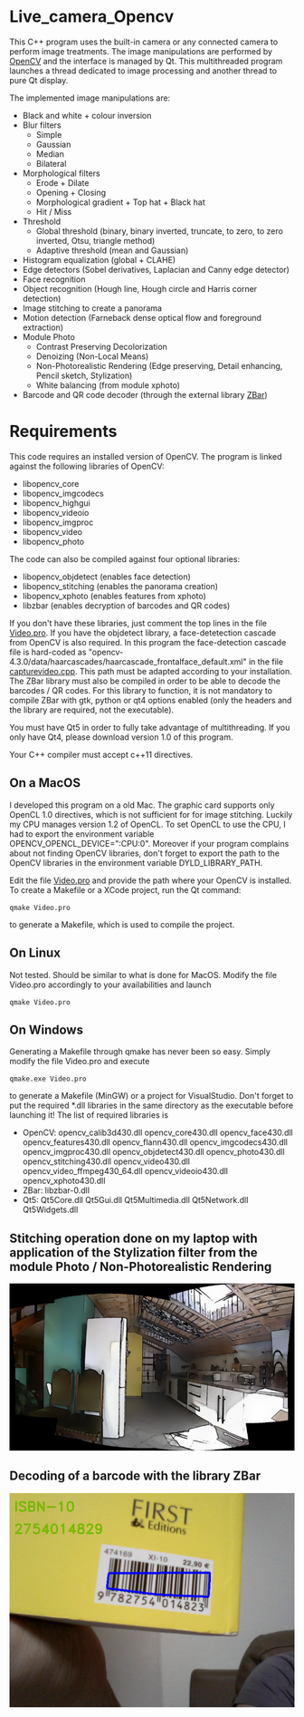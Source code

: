 # Live_camera_Opencv
This C++ program uses the built-in camera or any connected camera to perform image treatments. The image manipulations are performed by [OpenCV](https://github.com/opencv/opencv) and the interface is managed by Qt. This multithreaded program launches a thread dedicated to image processing and another thread to pure Qt display.

The implemented image manipulations are:
- Black and white + colour inversion
- Blur filters
  * Simple
  * Gaussian
  * Median
  * Bilateral
- Morphological filters
  * Erode + Dilate
  * Opening + Closing
  * Morphological gradient + Top hat + Black hat
  * Hit / Miss
- Threshold
  * Global threshold (binary, binary inverted, truncate, to zero, to zero inverted, Otsu, triangle method)
  * Adaptive threshold (mean and Gaussian)
- Histogram equalization (global + CLAHE)
- Edge detectors (Sobel derivatives, Laplacian and Canny edge detector)
- Face recognition
- Object recognition (Hough line, Hough circle and Harris corner detection)
- Image stitching to create a panorama
- Motion detection (Farneback dense optical flow and foreground extraction)
- Module Photo
  *  Contrast Preserving Decolorization
  *   Denoizing (Non-Local Means)
  *   Non-Photorealistic Rendering (Edge preserving, Detail enhancing, Pencil sketch, Stylization)
  *   White balancing (from module xphoto)
- Barcode and QR code decoder (through the external library [ZBar](https://github.com/ZBar/ZBar))

# Requirements
This code requires an installed version of OpenCV. The program is linked against the following libraries of OpenCV:

* libopencv_core
* libopencv_imgcodecs
* libopencv_highgui
* libopencv_videoio
* libopencv_imgproc
* libopencv_video
* libopencv_photo

The code can also be compiled against four optional libraries:
* libopencv_objdetect (enables face detection)
* libopencv_stitching (enables the panorama creation)
* libopencv_xphoto (enables features from xphoto)
* libzbar (enables decryption of barcodes and QR codes)

If you don't have these libraries, just comment the top lines in the file [Video.pro](SRC/Video.pro). If you have the objdetect library, a face-detetection cascade from OpenCV is also required. In this program the face-detection cascade file is hard-coded as "opencv-4.3.0/data/haarcascades/haarcascade_frontalface_default.xml" in the file [capturevideo.cpp](SRC/capturevideo.cpp). This path must be adapted according to your installation. The ZBar library must also be compiled in order to be able to decode the barcodes / QR codes. For this library to function, it is not mandatory to compile ZBar with gtk, python or qt4 options enabled (only the headers and the library are required, not the executable).

You must have Qt5 in order to fully take advantage of multithreading. If you only have Qt4, please download version 1.0 of this program.

Your C++ compiler must accept c++11 directives.

## On a MacOS
I developed this program on a old Mac. The graphic card supports only OpenCL 1.0 directives, which is not sufficient for for image stitching. Luckily my CPU manages version 1.2 of OpenCL. To set OpenCL to use the CPU, I had to export the environment variable OPENCV_OPENCL_DEVICE=":CPU:0". Moreover if your program complains about not finding OpenCV libraries, don't forget to export the path to the OpenCV libraries in the environment variable DYLD_LIBRARY_PATH.

Edit the file [Video.pro](SRC/Video.pro) and provide the path where your OpenCV is installed. To create a Makefile or a XCode project, run the Qt command:
```
qmake Video.pro
```
to generate a Makefile, which is used to compile the project.

## On Linux
Not tested. Should be similar to what is done for MacOS. Modify the file Video.pro accordingly to your availabilities and launch
```
qmake Video.pro
```

## On Windows
Generating a Makefile through qmake has never been so easy. Simply modify the file Video.pro and execute
```
qmake.exe Video.pro
```
to generate a Makefile (MinGW) or a project for VisualStudio. Don't forget to put the required *.dll libraries in the same directory as the executable before launching it! The list of required libraries is
- OpenCV: opencv_calib3d430.dll   opencv_core430.dll   opencv_face430.dll   opencv_features430.dll   opencv_flann430.dll   opencv_imgcodecs430.dll   opencv_imgproc430.dll   opencv_objdetect430.dll   opencv_photo430.dll   opencv_stitching430.dll   opencv_video430.dll   opencv_video_ffmpeg430_64.dll   opencv_videoio430.dll   opencv_xphoto430.dll
- ZBar: libzbar-0.dll
- Qt5: Qt5Core.dll   Qt5Gui.dll   Qt5Multimedia.dll   Qt5Network.dll   Qt5Widgets.dll

## Stitching operation done on my laptop with application of the Stylization filter from the module Photo / Non-Photorealistic Rendering
![Stitching operation done on my laptop with application of the Stylization filter from the module Photo / Non-Photorealistic Rendering](https://github.com/xavierdechamps/Live_camera_Opencv/blob/master/Images/panorama_stylization3.jpg)

## Decoding of a barcode with the library ZBar
![Decoding of a barcode with the library ZBar](https://github.com/xavierdechamps/Live_camera_Opencv/blob/master/Images/QR_code.jpg)